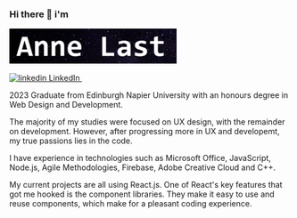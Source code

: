 

### Hi there 👋 i'm 

<img
  src="anne last.png"
  alt="Alt text"
  title="Optional title"
  style="display: inline-block; margin: 0 auto; max-width: 300px">

<p>
  <a href="https://www.linkedin.com/in/anne-last/" rel="nofollow noreferrer">
    <img src="https://i.stack.imgur.com/gVE0j.png" alt="linkedin"> LinkedIn
  </a> &nbsp; 
  
</p>

2023 Graduate from Edinburgh Napier University with an honours degree in Web Design and Development.

The majority of my studies were focused on UX design, with the remainder on development. However, after progressing more in UX and developemt, my true passions lies in the code.

I have experience in technologies such as Microsoft Office, JavaScript, Node.js, Agile Methodologies, Firebase,  Adobe Creative Cloud and C++.

My current projects are all using React.js. One of React's key features that got me hooked is the component libraries. They make it easy to use and reuse components, which make for a pleasant coding experience.






<!--6
Here are some ideas to get you started:

- 🔭 I’m currently working on ...
- 🌱 I’m currently learning ...
- 👯 I’m looking to collaborate on ...
- 🤔 I’m looking for help with ...
- 💬 Ask me about ...
- 📫 How to reach me: ...
- 😄 Pronouns: ...
- ⚡ Fun fact: ...
-->



